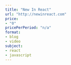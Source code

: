 ```yaml
---
title: "New In React"
url: "http://newinreact.com"
price: 
- "0"
pricePerPeriod: "n/a"
format: 
- blog
- video
subject: 
- react
- javascript
---
```

